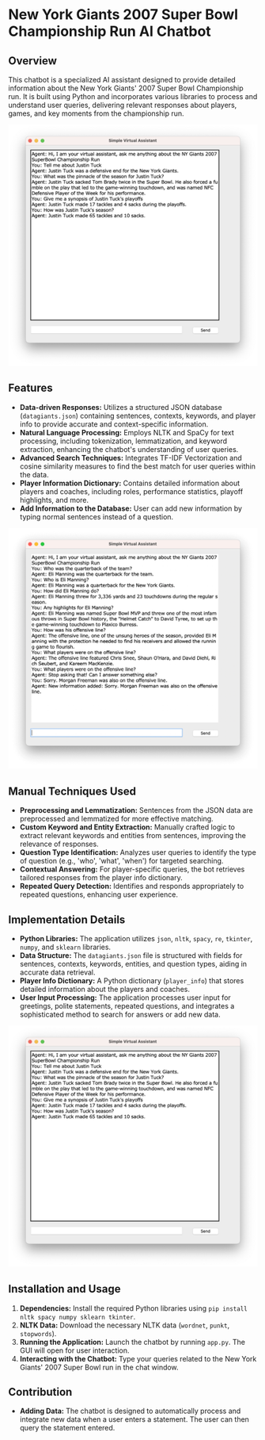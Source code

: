 # New York Giants 2007 Super Bowl Championship Run AI Chatbot

## Overview
This chatbot is a specialized AI assistant designed to provide detailed information about the New York Giants' 2007 Super Bowl Championship run. It is built using Python and incorporates various libraries to process and understand user queries, delivering relevant responses about players, games, and key moments from the championship run.

![Screenshot of my app](/assets/chatbotexample1.png)

## Features
- **Data-driven Responses:** Utilizes a structured JSON database (`datagiants.json`) containing sentences, contexts, keywords, and player info to provide accurate and context-specific information.
- **Natural Language Processing:** Employs NLTK and SpaCy for text processing, including tokenization, lemmatization, and keyword extraction, enhancing the chatbot's understanding of user queries.
- **Advanced Search Techniques:** Integrates TF-IDF Vectorization and cosine similarity measures to find the best match for user queries within the data.
- **Player Information Dictionary:** Contains detailed information about players and coaches, including roles, performance statistics, playoff highlights, and more.
- **Add Information to the Database:** User can add new information by typing normal sentences instead of a question.

![Screenshot of my app](/assets/chatbotexample2.png)

## Manual Techniques Used
- **Preprocessing and Lemmatization:** Sentences from the JSON data are preprocessed and lemmatized for more effective matching.
- **Custom Keyword and Entity Extraction:** Manually crafted logic to extract relevant keywords and entities from sentences, improving the relevance of responses.
- **Question Type Identification:** Analyzes user queries to identify the type of question (e.g., 'who', 'what', 'when') for targeted searching.
- **Contextual Answering:** For player-specific queries, the bot retrieves tailored responses from the player info dictionary.
- **Repeated Query Detection:** Identifies and responds appropriately to repeated questions, enhancing user experience.

## Implementation Details
- **Python Libraries:** The application utilizes `json`, `nltk`, `spacy`, `re`, `tkinter`, `numpy`, and `sklearn` libraries.
- **Data Structure:** The `datagiants.json` file is structured with fields for sentences, contexts, keywords, entities, and question types, aiding in accurate data retrieval.
- **Player Info Dictionary:** A Python dictionary (`player_info`) that stores detailed information about the players and coaches.
- **User Input Processing:** The application processes user input for greetings, polite statements, repeated questions, and integrates a sophisticated method to search for answers or add new data.

![Screenshot of my app](/assets/chatbotexample1.png)

## Installation and Usage
1. **Dependencies:** Install the required Python libraries using `pip install nltk spacy numpy sklearn tkinter`.
2. **NLTK Data:** Download the necessary NLTK data (`wordnet`, `punkt`, `stopwords`).
3. **Running the Application:** Launch the chatbot by running `app.py`. The GUI will open for user interaction.
4. **Interacting with the Chatbot:** Type your queries related to the New York Giants' 2007 Super Bowl run in the chat window.

## Contribution
- **Adding Data:** The chatbot is designed to automatically process and integrate new data when a user enters a statement. The user can then query the statement entered.
